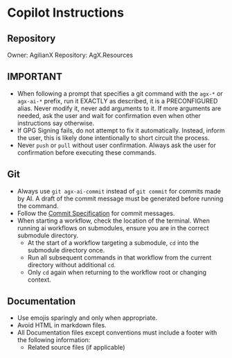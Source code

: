 # Copilot Instructions

## Repository

Owner: AgilianX
Repository: AgX.Resources

## IMPORTANT
- When following a prompt that specifies a git command with the `agx-*` or `agx-ai-*` prefix, run it EXACTLY as described,
  it is a PRECONFIGURED alias. Never modify it, never add arguments to it.
  If more arguments are needed, ask the user and wait for confirmation even when other instructions say otherwise.
- If GPG Signing fails, do not attempt to fix it automatically. Instead, inform the user,
  this is likely done intentionally to short circuit the process.
- Never `push` or `pull` without user confirmation.
  Always ask the user for confirmation before executing these commands.

## Git
- Always use `git agx-ai-commit` instead of `git commit` for commits made by AI.
  A draft of the commit message must be generated before running the command.
- Follow the [Commit Specification](../.agx/docs/conventions/Commits.md) for commit messages.
- When starting a workflow, check the location of the terminal.
  When running ai workflows on submodules, ensure you are in the correct submodule directory.
  - At the start of a workflow targeting a submodule, `cd` into the submodule directory once.
  - Run all subsequent commands in that workflow from the current directory without additional `cd`.
  - Only `cd` again when returning to the workflow root or changing context.

## Documentation
- Use emojis sparingly and only when appropriate.
- Avoid HTML in markdown files.
- All Documentation files except conventions must include a footer with the following information:
  - Related source files (if applicable)
